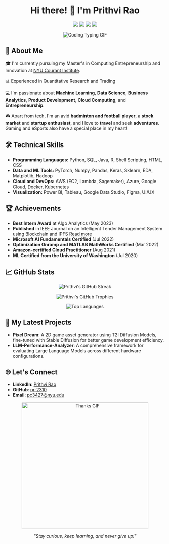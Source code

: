 <h1 align="center">Hi there! 👋 I'm Prithvi Rao</h1>

<p align="center">
  <a href="https://github.com/pr-2310"><img src="https://img.shields.io/github/followers/pr-2310?label=Follow%20me&style=social"></a>
  <a href="mailto:pc3427@nyu.edu"><img src="https://img.shields.io/badge/Email-Me-informational?style=flat&logo=gmail&color=red"></a>
  <a href="http://linkedin.com/in/prithvi-rao-961322207/"><img src="https://img.shields.io/badge/Connect%20on-LinkedIn-blue?style=flat&logo=linkedin"></a>
  <a href="https://github.com/pr-2310?tab=repositories"><img src="https://img.shields.io/badge/My-Projects-yellow?style=flat&logo=github"></a>
</p>

<p align="center">
  <img src="https://media1.tenor.com/m/ITc1hNBSH_wAAAAd/coding-typing.gif" alt="Coding Typing GIF">
</p>

## 🚀 About Me

🎓 I'm currently pursuing my Master's in Computing Entrepreneurship and Innovation at [NYU Courant Institute](https://www.courant.nyu.edu/).

📊 Experienced in Quantitative Research and Trading

💻 I'm passionate about **Machine Learning**, **Data Science**,  **Business Analytics**, **Product Development**, **Cloud Computing**, and **Entrepreneurship**.

🎮 Apart from tech, I'm an avid **badminton and football player**, a **stock market** and **startup enthusiast**, and I love to **travel** and seek **adventures**. Gaming and eSports also have a special place in my heart!

## 🛠️ Technical Skills

- **Programming Languages:** Python, SQL, Java, R, Shell Scripting, HTML, CSS
- **Data and ML Tools:** PyTorch, Numpy, Pandas, Keras, Sklearn, EDA, Matplotlib, Hadoop
- **Cloud and DevOps:** AWS (EC2, Lambda, Sagemaker), Azure, Google Cloud, Docker, Kubernetes
- **Visualization:** Power BI, Tableau, Google Data Studio, Figma, UI/UX

## 🏆 Achievements

- **Best Intern Award** at Algo Analytics (May 2023)
- **Published** in IEEE Journal on an Intelligent Tender Management System using Blockchain and IPFS [Read more](https://ieeexplore.ieee.org/document/10169649)
- **Microsoft AI Fundamentals Certified** (Jul 2022)
- **Optimization Onramp and MATLAB MathWorks Certified** (Mar 2022)
- **Amazon-certified Cloud Practitioner** (Aug 2021)
- **ML Certified from the University of Washington** (Jul 2020)

## 📈 GitHub Stats

<p align="center">
  <img src="https://github-readme-streak-stats.herokuapp.com/?user=pr-2310&theme=radical&cache_seconds=100" alt="Prithvi's GitHub Streak">
</p>

<p align="center">
 <img src="https://github-profile-trophy.vercel.app/?username=pr-2310&theme=radical" alt="Prithvi's GitHub Trophies">
</p>

<p align="center">
  <img src="https://github-readme-stats.vercel.app/api/top-langs/?username=pr-2310&layout=compact&theme=radical" alt="Top Languages">
</p>


## 🧠 My Latest Projects

- **Pixel Dream**: A 2D game asset generator using T2I Diffusion Models, fine-tuned with Stable Diffusion for better game development efficiency.
- **LLM-Performance-Analyzer**: A comprehensive framework for evaluating Large Language Models across different hardware configurations.


## 🌐 Let's Connect

- **LinkedIn**: [Prithvi Rao](http://linkedin.com/in/prithvi-rao-961322207/)
- **GitHub**: [pr-2310](https://github.com/pr-2310)
- **Email**: [pc3427@nyu.edu](mailto:pc3427@nyu.edu)

<p align="center">
  <img src="https://media.giphy.com/media/26tn33aiTi1jkl6H6/giphy.gif" width="400" alt="Thanks GIF">
</p>

<p align="center">
  <em>"Stay curious, keep learning, and never give up!"</em>
</p>
